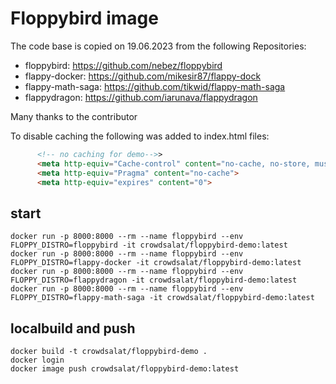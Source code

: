 # Floppybird image

The code base is copied on 19.06.2023 from the following Repositories:

- floppybird: <https://github.com/nebez/floppybird>
- flappy-docker: <https://github.com/mikesir87/flappy-dock>
- flappy-math-saga: <https://github.com/tikwid/flappy-math-saga>
- flappydragon: <https://github.com/iarunava/flappydragon>

Many thanks to the contributor

To disable caching the following was added to index.html files:

```html
      <!-- no caching for demo-->>
      <meta http-equiv="Cache-control" content="no-cache, no-store, must-revalidate">
      <meta http-equiv="Pragma" content="no-cache">
      <meta http-equiv="expires" content="0">
```

## start

```shell
docker run -p 8000:8000 --rm --name floppybird --env FLOPPY_DISTRO=floppybird -it crowdsalat/floppybird-demo:latest
docker run -p 8000:8000 --rm --name floppybird --env FLOPPY_DISTRO=flappy-docker -it crowdsalat/floppybird-demo:latest
docker run -p 8000:8000 --rm --name floppybird --env FLOPPY_DISTRO=flappydragon -it crowdsalat/floppybird-demo:latest
docker run -p 8000:8000 --rm --name floppybird --env FLOPPY_DISTRO=flappy-math-saga -it crowdsalat/floppybird-demo:latest
```

## localbuild and push

```shell
docker build -t crowdsalat/floppybird-demo .
docker login 
docker image push crowdsalat/floppybird-demo:latest
```
